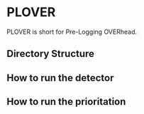 # PLOVER
PLOVER is short for Pre-Logging OVERhead.

## Directory Structure


## How to run the detector


## How to run the prioritation